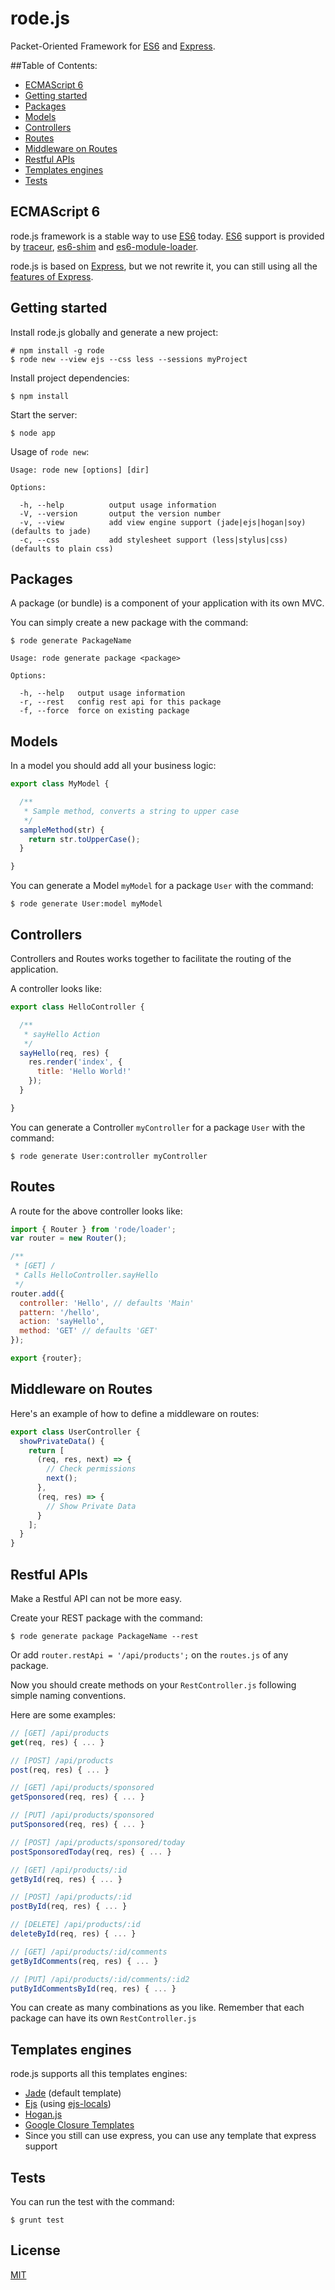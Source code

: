 rode.js
====

Packet-Oriented Framework for [ES6](http://wiki.ecmascript.org/doku.php?id=harmony:specification_drafts) and [Express](http://expressjs.com).

##Table of Contents:

- [ECMAScript 6](#es6)
- [Getting started](#getting-started)
- [Packages](#packages)
- [Models](#models)
- [Controllers](#controllers)
- [Routes](#routes)
- [Middleware on Routes](#middleware-routes)
- [Restful APIs](#restful-apis)
- [Templates engines](#templates-engines)
- [Tests](#tests)


## <a name="es6"></a>ECMAScript 6

rode.js framework is a stable way to use [ES6](http://wiki.ecmascript.org/doku.php?id=harmony:specification_drafts) today.
[ES6](http://wiki.ecmascript.org/doku.php?id=harmony:specification_drafts) support is provided by [traceur](https://npmjs.org/package/traceur), [es6-shim](https://npmjs.org/package/es6-shim) and [es6-module-loader](https://npmjs.org/package/es6-module-loader).

rode.js is based on [Express](http://expressjs.com), but we not rewrite it, you can still using all the [features of Express](http://expressjs.com/3x/api.html).


## <a name="getting-started"></a>Getting started

Install rode.js globally and generate a new project:

    # npm install -g rode
    $ rode new --view ejs --css less --sessions myProject

Install project dependencies:

    $ npm install

Start the server:

    $ node app

Usage of `rode new`:

    Usage: rode new [options] [dir]

    Options:

      -h, --help          output usage information
      -V, --version       output the version number
      -v, --view          add view engine support (jade|ejs|hogan|soy) (defaults to jade)
      -c, --css           add stylesheet support (less|stylus|css) (defaults to plain css)


## <a name="packages"></a>Packages

A package (or bundle) is a component of your application with its own MVC.

You can simply create a new package with the command:

    $ rode generate PackageName

    Usage: rode generate package <package>

    Options:

      -h, --help   output usage information
      -r, --rest   config rest api for this package
      -f, --force  force on existing package


## <a name="models"></a>Models

In a model you should add all your business logic:

```js
export class MyModel {

  /**
   * Sample method, converts a string to upper case
   */
  sampleMethod(str) {
    return str.toUpperCase();
  }

}
```

You can generate a Model `myModel` for a package `User` with the command:

    $ rode generate User:model myModel


## <a name="controllers"></a>Controllers

Controllers and Routes works together to facilitate the routing of the application.

A controller looks like:

```js
export class HelloController {

  /**
   * sayHello Action
   */
  sayHello(req, res) {
    res.render('index', {
      title: 'Hello World!'
    });
  }

}
```

You can generate a Controller `myController` for a package `User` with the command:

    $ rode generate User:controller myController


## <a name="routes"></a>Routes

A route for the above controller looks like:

```js
import { Router } from 'rode/loader';
var router = new Router();

/**
 * [GET] /
 * Calls HelloController.sayHello
 */
router.add({
  controller: 'Hello', // defaults 'Main'
  pattern: '/hello',
  action: 'sayHello',
  method: 'GET' // defaults 'GET'
});

export {router};
```


## <a name="middleware-routes"></a>Middleware on Routes

Here's an example of how to define a middleware on routes:

```js
export class UserController {
  showPrivateData() {
    return [
      (req, res, next) => {
        // Check permissions
        next();
      },
      (req, res) => {
        // Show Private Data
      }
    ];
  }
}
```


## <a name="restful-apis"></a>Restful APIs

Make a Restful API can not be more easy.

Create your REST package with the command:

    $ rode generate package PackageName --rest

Or add `router.restApi = '/api/products';` on the `routes.js` of any package.

Now you should create methods on your `RestController.js` following simple naming conventions.

Here are some examples:

```js
// [GET] /api/products
get(req, res) { ... }

// [POST] /api/products
post(req, res) { ... }

// [GET] /api/products/sponsored
getSponsored(req, res) { ... }

// [PUT] /api/products/sponsored
putSponsored(req, res) { ... }

// [POST] /api/products/sponsored/today
postSponsoredToday(req, res) { ... }

// [GET] /api/products/:id
getById(req, res) { ... }

// [POST] /api/products/:id
postById(req, res) { ... }

// [DELETE] /api/products/:id
deleteById(req, res) { ... }

// [GET] /api/products/:id/comments
getByIdComments(req, res) { ... }

// [PUT] /api/products/:id/comments/:id2
putByIdCommentsById(req, res) { ... }
```

You can create as many combinations as you like.
Remember that each package can have its own `RestController.js`


## <a name="templates-engines"></a>Templates engines

rode.js supports all this templates engines:

* [Jade](http://jade-lang.com/) (default template)
* [Ejs](http://embeddedjs.com/) (using [ejs-locals](https://github.com/RandomEtc/ejs-locals))
* [Hogan.js](http://twitter.github.io/hogan.js/)
* [Google Closure Templates](https://developers.google.com/closure/templates/)
* Since you still can use express, you can use any template that express support


## <a name="tests"></a>Tests

You can run the test with the command:

    $ grunt test


## License

[MIT](https://github.com/codexar/rode/blob/master/LICENSE)